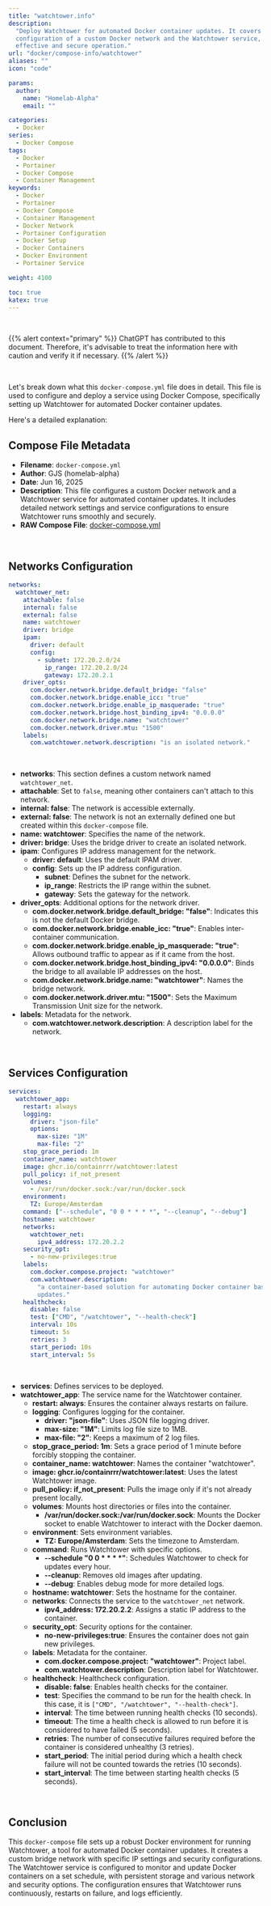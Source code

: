 ```yaml
---
title: "watchtower.info"
description:
  "Deploy Watchtower for automated Docker container updates. It covers the
  configuration of a custom Docker network and the Watchtower service, ensuring
  effective and secure operation."
url: "docker/compose-info/watchtower"
aliases: ""
icon: "code"

params:
  author:
    name: "Homelab-Alpha"
    email: ""

categories:
  - Docker
series:
  - Docker Compose
tags:
  - Docker
  - Portainer
  - Docker Compose
  - Container Management
keywords:
  - Docker
  - Portainer
  - Docker Compose
  - Container Management
  - Docker Network
  - Portainer Configuration
  - Docker Setup
  - Docker Containers
  - Docker Environment
  - Portainer Service

weight: 4100

toc: true
katex: true
---
```


<br />

{{% alert context="primary" %}}
ChatGPT has contributed to this document. Therefore, it's advisable to treat the
information here with caution and verify it if necessary. {{% /alert %}}

<br />

Let's break down what this `docker-compose.yml` file does in detail. This file
is used to configure and deploy a service using Docker Compose, specifically
setting up Watchtower for automated Docker container updates.

Here's a detailed explanation:

## Compose File Metadata

- **Filename**: `docker-compose.yml`
- **Author**: GJS (homelab-alpha)
- **Date**: Jun 16, 2025
- **Description**: This file configures a custom Docker network and a Watchtower
  service for automated container updates. It includes detailed network settings
  and service configurations to ensure Watchtower runs smoothly and securely.
- **RAW Compose File**: [docker-compose.yml]

<br />

## Networks Configuration

```yaml
networks:
  watchtower_net:
    attachable: false
    internal: false
    external: false
    name: watchtower
    driver: bridge
    ipam:
      driver: default
      config:
        - subnet: 172.20.2.0/24
          ip_range: 172.20.2.0/24
          gateway: 172.20.2.1
    driver_opts:
      com.docker.network.bridge.default_bridge: "false"
      com.docker.network.bridge.enable_icc: "true"
      com.docker.network.bridge.enable_ip_masquerade: "true"
      com.docker.network.bridge.host_binding_ipv4: "0.0.0.0"
      com.docker.network.bridge.name: "watchtower"
      com.docker.network.driver.mtu: "1500"
    labels:
      com.watchtower.network.description: "is an isolated network."
```

<br />

- **networks**: This section defines a custom network named `watchtower_net`.
- **attachable**: Set to `false`, meaning other containers can't attach to this
  network.
- **internal: false**: The network is accessible externally.
- **external: false**: The network is not an externally defined one but created
  within this `docker-compose` file.
- **name: watchtower**: Specifies the name of the network.
- **driver: bridge**: Uses the bridge driver to create an isolated network.
- **ipam**: Configures IP address management for the network.
  - **driver: default**: Uses the default IPAM driver.
  - **config**: Sets up the IP address configuration.
    - **subnet**: Defines the subnet for the network.
    - **ip_range**: Restricts the IP range within the subnet.
    - **gateway**: Sets the gateway for the network.
- **driver_opts**: Additional options for the network driver.
  - **com.docker.network.bridge.default_bridge: "false"**: Indicates this is not
    the default Docker bridge.
  - **com.docker.network.bridge.enable_icc: "true"**: Enables inter-container
    communication.
  - **com.docker.network.bridge.enable_ip_masquerade: "true"**: Allows outbound
    traffic to appear as if it came from the host.
  - **com.docker.network.bridge.host_binding_ipv4: "0.0.0.0"**: Binds the bridge
    to all available IP addresses on the host.
  - **com.docker.network.bridge.name: "watchtower"**: Names the bridge network.
  - **com.docker.network.driver.mtu: "1500"**: Sets the Maximum Transmission
    Unit size for the network.
- **labels**: Metadata for the network.
  - **com.watchtower.network.description**: A description label for the network.

<br />

## Services Configuration

```yaml
services:
  watchtower_app:
    restart: always
    logging:
      driver: "json-file"
      options:
        max-size: "1M"
        max-file: "2"
    stop_grace_period: 1m
    container_name: watchtower
    image: ghcr.io/containrrr/watchtower:latest
    pull_policy: if_not_present
    volumes:
      - /var/run/docker.sock:/var/run/docker.sock
    environment:
      TZ: Europe/Amsterdam
    command: ["--schedule", "0 0 * * * *", "--cleanup", "--debug"]
    hostname: watchtower
    networks:
      watchtower_net:
        ipv4_address: 172.20.2.2
    security_opt:
      - no-new-privileges:true
    labels:
      com.docker.compose.project: "watchtower"
      com.watchtower.description:
        "a container-based solution for automating Docker container base image
        updates."
    healthcheck:
      disable: false
      test: ["CMD", "/watchtower", "--health-check"]
      interval: 10s
      timeout: 5s
      retries: 3
      start_period: 10s
      start_interval: 5s
```

<br />

- **services**: Defines services to be deployed.
- **watchtower_app**: The service name for the Watchtower container.
  - **restart: always**: Ensures the container always restarts on failure.
  - **logging**: Configures logging for the container.
    - **driver: "json-file"**: Uses JSON file logging driver.
    - **max-size: "1M"**: Limits log file size to 1MB.
    - **max-file: "2"**: Keeps a maximum of 2 log files.
  - **stop_grace_period: 1m**: Sets a grace period of 1 minute before forcibly
    stopping the container.
  - **container_name: watchtower**: Names the container "watchtower".
  - **image: ghcr.io/containrrr/watchtower:latest**: Uses the latest Watchtower image.
  - **pull_policy: if_not_present**: Pulls the image only if it's not already
    present locally.
  - **volumes**: Mounts host directories or files into the container.
    - **/var/run/docker.sock:/var/run/docker.sock**: Mounts the Docker socket to
      enable Watchtower to interact with the Docker daemon.
  - **environment**: Sets environment variables.
    - **TZ: Europe/Amsterdam**: Sets the timezone to Amsterdam.
  - **command**: Runs Watchtower with specific options.
    - **--schedule "0 0 \* \* \* \*"**: Schedules Watchtower to check for
      updates every hour.
    - **--cleanup**: Removes old images after updating.
    - **--debug**: Enables debug mode for more detailed logs.
  - **hostname: watchtower**: Sets the hostname for the container.
  - **networks**: Connects the service to the `watchtower_net` network.
    - **ipv4_address: 172.20.2.2**: Assigns a static IP address to the
      container.
  - **security_opt**: Security options for the container.
    - **no-new-privileges:true**: Ensures the container does not gain new
      privileges.
  - **labels**: Metadata for the container.
    - **com.docker.compose.project: "watchtower"**: Project label.
    - **com.watchtower.description**: Description label for Watchtower.
  - **healthcheck**: Healthcheck configuration.
    - **disable: false**: Enables health checks for the container.
    - **test**: Specifies the command to be run for the health check. In this
      case, it is `["CMD", "/watchtower", "--health-check"]`.
    - **interval**: The time between running health checks (10 seconds).
    - **timeout**: The time a health check is allowed to run before it is
      considered to have failed (5 seconds).
    - **retries**: The number of consecutive failures required before the
      container is considered unhealthy (3 retries).
    - **start_period**: The initial period during which a health check failure
      will not be counted towards the retries (10 seconds).
    - **start_interval**: The time between starting health checks (5 seconds).

<br />

## Conclusion

This `docker-compose` file sets up a robust Docker environment for running
Watchtower, a tool for automated Docker container updates. It creates a custom
bridge network with specific IP settings and security configurations. The
Watchtower service is configured to monitor and update Docker containers on a
set schedule, with persistent storage and various network and security options.
The configuration ensures that Watchtower runs continuously, restarts on
failure, and logs efficiently.

[docker-compose.yml]: https://raw.githubusercontent.com/homelab-alpha/docker/main/docker-compose-files/watchtower/docker-compose.yml
